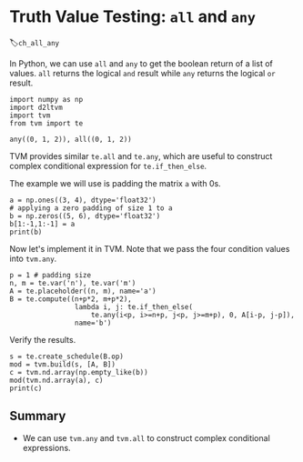 # Truth Value Testing: `all` and `any`
:label:`ch_all_any`

In Python, we can use `all` and `any` to get the boolean return of a list of values. `all` returns the logical `and` result while `any` returns the logical `or` result.

```{.python .input}
import numpy as np
import d2ltvm 
import tvm
from tvm import te

any((0, 1, 2)), all((0, 1, 2))
```

TVM provides similar `te.all` and `te.any`, which are useful to construct complex conditional expression for `te.if_then_else`. 

The example we will use is padding the matrix `a` with 0s.

```{.python .input  n=3}
a = np.ones((3, 4), dtype='float32')
# applying a zero padding of size 1 to a
b = np.zeros((5, 6), dtype='float32')
b[1:-1,1:-1] = a
print(b)
```

Now let's implement it in TVM. Note that we pass the four condition values into `tvm.any`.

```{.python .input}
p = 1 # padding size
n, m = te.var('n'), te.var('m')
A = te.placeholder((n, m), name='a')
B = te.compute((n+p*2, m+p*2),
                lambda i, j: te.if_then_else(
                    te.any(i<p, i>=n+p, j<p, j>=m+p), 0, A[i-p, j-p]),
                name='b')
```

Verify the results.

```{.python .input}
s = te.create_schedule(B.op)
mod = tvm.build(s, [A, B])
c = tvm.nd.array(np.empty_like(b))
mod(tvm.nd.array(a), c)
print(c)
```

## Summary

- We can use `tvm.any` and `tvm.all` to construct complex conditional expressions.
